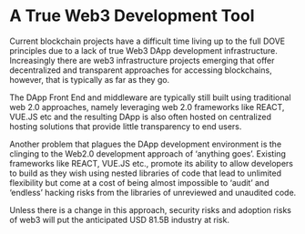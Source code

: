 # A True Web3 Development Tool

Current blockchain projects have a difficult time living up to the full DOVE principles due to a lack of true Web3 DApp development infrastructure. Increasingly there are web3 infrastructure projects emerging that offer decentralized and transparent approaches for accessing blockchains, however, that is typically as far as they go.

The DApp Front End and middleware are typically still built using traditional web 2.0 approaches, namely leveraging web 2.0 frameworks like REACT, VUE.JS etc and the resulting DApp is also often hosted on centralized hosting solutions that provide little transparency to end users.

Another problem that plagues the DApp development environment is the clinging to the Web2.0 development approach of ‘anything goes’. Existing frameworks like REACT, VUE.JS etc., promote its ability to allow developers to build as they wish using nested libraries of code that lead to unlimited flexibility but come at a cost of being almost impossible to ‘audit’ and ‘endless’ hacking risks from the libraries of unreviewed and unaudited code.

Unless there is a change in this approach, security risks and adoption risks of web3 will put the anticipated USD 81.5B industry at risk.
